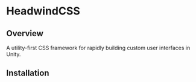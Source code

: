 # HeadwindCSS

## Overview
A utility-first CSS framework for rapidly building custom user interfaces in Unity.


## Installation